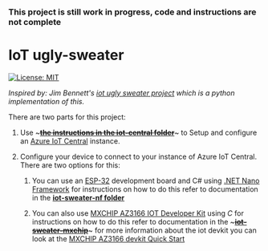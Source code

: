 ### This project is still work in progress, **code and instructions are not complete**
# IoT ugly-sweater

[![License: MIT](https://img.shields.io/badge/License-MIT-yellow.svg)](/LICENSE)

*Inspired by: Jim Bennett's [iot ugly sweater project](https://github.com/jimbobbennett/IoTUglySweater ) which is a python implementation of this.*
  
There are two parts for this project:
1. Use ~~~**[the instructions in the iot-central folder](iot-central/README.md)**~~~ 
to Setup and configure an [Azure IoT Central](https://azure.microsoft.com/en-us/services/iot-central/) instance.


2. Configure your device to connect to your instance of Azure IoT Central.  There are two options for this:  
    1. You can use an [ESP-32](https://www.espressif.com/en/products/socs/esp32) development board and C# using [.NET Nano Framework](https://www.nanoframework.net/) 
    for instructions on how to do this refer to documentation in the **[iot-sweater-nf folder](iot-sweater-nf/README.md)**  

    1. You can also use [MXCHIP AZ3166 IOT Developer Kit](https://www.seeedstudio.com/AZ3166-IOT-Developer-Kit.html) using *C* 
    for instructions on how to do this refer to documentation in the ~~~**[iot-sweater-mxchip](iot-sweater-mxchip/README.md)**~~~ 
    for more information about the iot devkit you can look at the [MXCHIP AZ3166 devkit Quick Start](https://aka.ms/iot-devkit)



